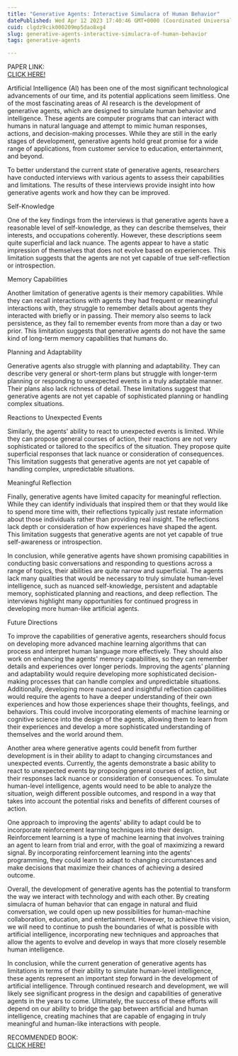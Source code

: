 ```yaml
---
title: "Generative Agents: Interactive Simulacra of Human Behavior"
datePublished: Wed Apr 12 2023 17:40:46 GMT+0000 (Coordinated Universal Time)
cuid: clgdz9cik000209mp5dao8xg4
slug: generative-agents-interactive-simulacra-of-human-behavior
tags: generative-agents

---
```


PAPER LINK:  
[CLICK HERE!](https://arxiv.org/pdf/2304.03442.pdf)

Artificial Intelligence (AI) has been one of the most significant technological advancements of our time, and its potential applications seem limitless. One of the most fascinating areas of AI research is the development of generative agents, which are designed to simulate human behavior and intelligence. These agents are computer programs that can interact with humans in natural language and attempt to mimic human responses, actions, and decision-making processes. While they are still in the early stages of development, generative agents hold great promise for a wide range of applications, from customer service to education, entertainment, and beyond.

To better understand the current state of generative agents, researchers have conducted interviews with various agents to assess their capabilities and limitations. The results of these interviews provide insight into how generative agents work and how they can be improved.

Self-Knowledge

One of the key findings from the interviews is that generative agents have a reasonable level of self-knowledge, as they can describe themselves, their interests, and occupations coherently. However, these descriptions seem quite superficial and lack nuance. The agents appear to have a static impression of themselves that does not evolve based on experiences. This limitation suggests that the agents are not yet capable of true self-reflection or introspection.

Memory Capabilities

Another limitation of generative agents is their memory capabilities. While they can recall interactions with agents they had frequent or meaningful interactions with, they struggle to remember details about agents they interacted with briefly or in passing. Their memory also seems to lack persistence, as they fail to remember events from more than a day or two prior. This limitation suggests that generative agents do not have the same kind of long-term memory capabilities that humans do.

Planning and Adaptability

Generative agents also struggle with planning and adaptability. They can describe very general or short-term plans but struggle with longer-term planning or responding to unexpected events in a truly adaptable manner. Their plans also lack richness of detail. These limitations suggest that generative agents are not yet capable of sophisticated planning or handling complex situations.

Reactions to Unexpected Events

Similarly, the agents' ability to react to unexpected events is limited. While they can propose general courses of action, their reactions are not very sophisticated or tailored to the specifics of the situation. They propose quite superficial responses that lack nuance or consideration of consequences. This limitation suggests that generative agents are not yet capable of handling complex, unpredictable situations.

Meaningful Reflection

Finally, generative agents have limited capacity for meaningful reflection. While they can identify individuals that inspired them or that they would like to spend more time with, their reflections typically just restate information about those individuals rather than providing real insight. The reflections lack depth or consideration of how experiences have shaped the agent. This limitation suggests that generative agents are not yet capable of true self-awareness or introspection.

In conclusion, while generative agents have shown promising capabilities in conducting basic conversations and responding to questions across a range of topics, their abilities are quite narrow and superficial. The agents lack many qualities that would be necessary to truly simulate human-level intelligence, such as nuanced self-knowledge, persistent and adaptable memory, sophisticated planning and reactions, and deep reflection. The interviews highlight many opportunities for continued progress in developing more human-like artificial agents.

Future Directions

To improve the capabilities of generative agents, researchers should focus on developing more advanced machine learning algorithms that can process and interpret human language more effectively. They should also work on enhancing the agents' memory capabilities, so they can remember details and experiences over longer periods. Improving the agents' planning and adaptability would require developing more sophisticated decision-making processes that can handle complex and unpredictable situations. Additionally, developing more nuanced and insightful reflection capabilities would require the agents to have a deeper understanding of their own experiences and how those experiences shape their thoughts, feelings, and behaviors. This could involve incorporating elements of machine learning or cognitive science into the design of the agents, allowing them to learn from their experiences and develop a more sophisticated understanding of themselves and the world around them.

Another area where generative agents could benefit from further development is in their ability to adapt to changing circumstances and unexpected events. Currently, the agents demonstrate a basic ability to react to unexpected events by proposing general courses of action, but their responses lack nuance or consideration of consequences. To simulate human-level intelligence, agents would need to be able to analyze the situation, weigh different possible outcomes, and respond in a way that takes into account the potential risks and benefits of different courses of action.

One approach to improving the agents' ability to adapt could be to incorporate reinforcement learning techniques into their design. Reinforcement learning is a type of machine learning that involves training an agent to learn from trial and error, with the goal of maximizing a reward signal. By incorporating reinforcement learning into the agents' programming, they could learn to adapt to changing circumstances and make decisions that maximize their chances of achieving a desired outcome.

Overall, the development of generative agents has the potential to transform the way we interact with technology and with each other. By creating simulacra of human behavior that can engage in natural and fluid conversation, we could open up new possibilities for human-machine collaboration, education, and entertainment. However, to achieve this vision, we will need to continue to push the boundaries of what is possible with artificial intelligence, incorporating new techniques and approaches that allow the agents to evolve and develop in ways that more closely resemble human intelligence.

In conclusion, while the current generation of generative agents has limitations in terms of their ability to simulate human-level intelligence, these agents represent an important step forward in the development of artificial intelligence. Through continued research and development, we will likely see significant progress in the design and capabilities of generative agents in the years to come. Ultimately, the success of these efforts will depend on our ability to bridge the gap between artificial and human intelligence, creating machines that are capable of engaging in truly meaningful and human-like interactions with people.

RECOMMENDED BOOK:  
[CLICK HERE!](http://amzn.to/416MJsm)